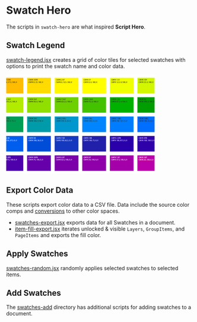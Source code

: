 # Swatch Hero

The scripts in `swatch-hero` are what inspired **Script Hero**. 

## Swatch Legend

[swatch-legend.jsx](./swatch-legend.jsx) creates a grid of color tiles for selected swatches with options to print the swatch name and color data. 

<img src="../docs/images/cmyk_swatch-legend_00.png" alt="Swatch Legend example" width="400">


## Export Color Data

These scripts export color data to a CSV file. Data include the source color comps and [conversions](./docs/color-conversion.md) to other color spaces.

- [swatches-export.jsx](swatches-export.jsx) exports data for all Swatches in a document.
- [item-fill-export.jsx](item-fill-export.jsx) iterates unlocked & visible `Layers`, `GroupItems`, and `PageItems` and exports the fill color.


## Apply Swatches

[swatches-random.jsx](swatches-random.jsx) randomly applies selected swatches to selected items. 


## Add Swatches

The [swatches-add](../swatches-add/README.md) directory has additional scripts for adding swatches to a document. 

